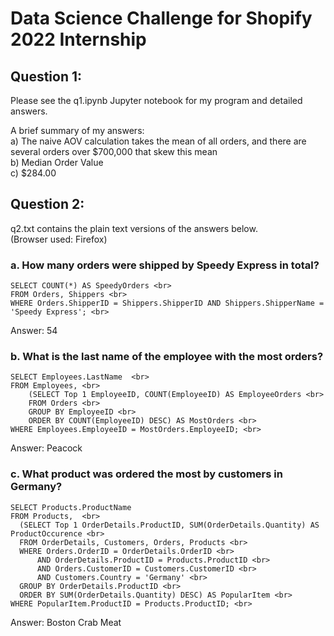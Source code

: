 # Data Science Challenge for Shopify 2022 Internship

## Question 1: 
Please see the q1.ipynb Jupyter notebook for my program and detailed answers.

A brief summary of my answers: <br>
a) The naive AOV calculation takes the mean of all orders, and there are several orders over $700,000 that skew this mean <br>
b) Median Order Value <br>
c) $284.00 <br>

## Question 2:
q2.txt contains the plain text versions of the answers below. <br>
(Browser used: Firefox)

### a. How many orders were shipped by Speedy Express in total?
```
SELECT COUNT(*) AS SpeedyOrders <br>
FROM Orders, Shippers <br>
WHERE Orders.ShipperID = Shippers.ShipperID AND Shippers.ShipperName = 'Speedy Express'; <br>
```
Answer:
54


### b. What is the last name of the employee with the most orders?
```
SELECT Employees.LastName  <br>
FROM Employees, <br>
	(SELECT Top 1 EmployeeID, COUNT(EmployeeID) AS EmployeeOrders <br>
	FROM Orders <br>
	GROUP BY EmployeeID <br>
	ORDER BY COUNT(EmployeeID) DESC) AS MostOrders <br>
WHERE Employees.EmployeeID = MostOrders.EmployeeID; <br>
```
Answer:
Peacock


### c. What product was ordered the most by customers in Germany?
```
SELECT Products.ProductName
FROM Products,  <br>
  (SELECT Top 1 OrderDetails.ProductID, SUM(OrderDetails.Quantity) AS ProductOccurence <br>
  FROM OrderDetails, Customers, Orders, Products <br>
  WHERE Orders.OrderID = OrderDetails.OrderID <br>
      AND OrderDetails.ProductID = Products.ProductID <br>
      AND Orders.CustomerID = Customers.CustomerID <br>
      AND Customers.Country = 'Germany' <br>
  GROUP BY OrderDetails.ProductID <br>
  ORDER BY SUM(OrderDetails.Quantity) DESC) AS PopularItem <br>
WHERE PopularItem.ProductID = Products.ProductID; <br>
```
Answer:
Boston Crab Meat
